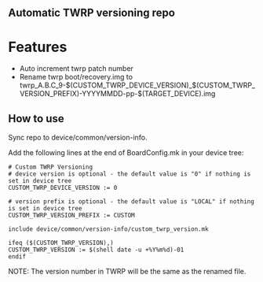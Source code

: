 ## Automatic TWRP versioning repo

# Features
* Auto increment twrp patch number
* Rename twrp boot/recovery.img to twrp_A.B.C_9-$(CUSTOM_TWRP_DEVICE_VERSION)_$(CUSTOM_TWRP_VERSION_PREFIX)-YYYYMMDD-pp-$(TARGET_DEVICE).img

## How to use
Sync repo to device/common/version-info.

Add the following lines at the end of BoardConfig.mk in your device tree:

```
# Custom TWRP Versioning
# device version is optional - the default value is "0" if nothing is set in device tree
CUSTOM_TWRP_DEVICE_VERSION := 0

# version prefix is optional - the default value is "LOCAL" if nothing is set in device tree
CUSTOM_TWRP_VERSION_PREFIX := CUSTOM

include device/common/version-info/custom_twrp_version.mk

ifeq ($(CUSTOM_TWRP_VERSION),)
CUSTOM_TWRP_VERSION := $(shell date -u +%Y%m%d)-01
endif
```

NOTE: The version number in TWRP will be the same as the renamed file.

